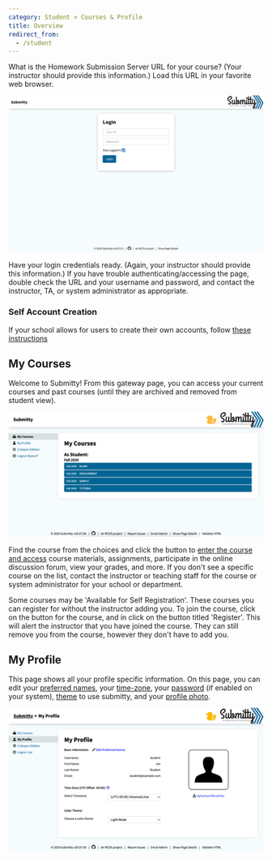 ```yaml
---
category: Student > Courses & Profile
title: Overview
redirect_from:
  - /student
---
```


What is the Homework Submission Server URL for your course?  (Your
instructor should provide this information.)  Load this URL in your
favorite web browser.

![](/images/Login.png)

Have your login credentials ready.  (Again, your instructor should
provide this information.)  If you have trouble
authenticating/accessing the page, double check the URL and your
username and password, and contact the instructor, TA, or system
administrator as appropriate.

### Self Account Creation

If your school allows for users to create their own accounts, follow [these instructions](/student/self_account_creation)

## My Courses

Welcome to Submitty!  From this gateway page, you can access your
current courses and past courses (until they are archived and removed
from student view).

![](/images/Homepage.png)

Find the course from the choices and click the button to
[enter the course and access](/student/account/navigation)
course materials,
assignments, participate in the online discussion forum, view your
grades, and more.
If you don't see a specific course on the list, contact the instructor
or teaching staff for the course or system administrator for your
school or department.

Some courses may be 'Available for Self Registration'. These courses you can register
for without the instructor adding you. To join the course, click on the button for the course,
and in click on the button titled 'Register'. This will alert the instructor that you have joined the course.
They can still remove you from the course, however they don't have to add you. 



## My Profile

This page shows all your profile specific information. On this page,
you can edit your [preferred names](/student/account/preferred_name),
your [time-zone](/student/account/local_timezone),
your [password](/student/account/password) (if enabled on your system),
[theme](/student/account/theme) to use submitty,
and your [profile photo](/student/account/photo).


![](/images/student/user_profile.png)  



